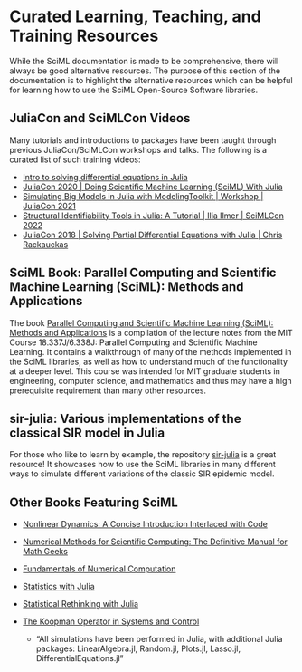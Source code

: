 # Curated Learning, Teaching, and Training Resources

While the SciML documentation is made to be comprehensive, there will always be
good alternative resources. The purpose of this section of the documentation
is to highlight the alternative resources which can be helpful for learning how
to use the SciML Open-Source Software libraries.

## JuliaCon and SciMLCon Videos

Many tutorials and introductions to packages have been taught through previous JuliaCon/SciMLCon
workshops and talks. The following is a curated list of such training videos:

  - [Intro to solving differential equations in Julia](https://www.youtube.com/watch?v=KPEqYtEd-zY)
  - [JuliaCon 2020 | Doing Scientific Machine Learning (SciML) With Julia](https://www.youtube.com/watch?v=QwVO0Xh2Hbg)
  - [Simulating Big Models in Julia with ModelingToolkit | Workshop | JuliaCon 2021](https://www.youtube.com/watch?v=HEVOgSLBzWA)
  - [Structural Identifiability Tools in Julia: A Tutorial | Ilia Ilmer | SciMLCon 2022](https://www.youtube.com/watch?v=jg1DME3cwjg)
  - [JuliaCon 2018 | Solving Partial Differential Equations with Julia | Chris Rackauckas](https://www.youtube.com/watch?v=okGybBmihOE)

## SciML Book: Parallel Computing and Scientific Machine Learning (SciML): Methods and Applications

The book [Parallel Computing and Scientific Machine Learning (SciML): Methods and Applications](https://book.sciml.ai/)
is a compilation of the lecture notes from the MIT Course 18.337J/6.338J: Parallel Computing and Scientific Machine Learning.
It contains a walkthrough of many of the methods implemented in the SciML libraries, as well as how to understand much
of the functionality at a deeper level. This course was intended for MIT graduate students in engineering, computer science,
and mathematics and thus may have a high prerequisite requirement than many other resources.

## sir-julia: Various implementations of the classical SIR model in Julia

For those who like to learn by example, the repository [sir-julia](https://github.com/epirecipes/sir-julia) is a great
resource! It showcases how to use the SciML libraries in many different ways to simulate different variations of the
classic SIR epidemic model.

## Other Books Featuring SciML

  - [Nonlinear Dynamics: A Concise Introduction Interlaced with Code](https://link.springer.com/book/10.1007/978-3-030-91032-7)

  - [Numerical Methods for Scientific Computing: The Definitive Manual for Math Geeks](https://www.equalsharepress.com/)
  - [Fundamentals of Numerical Computation](https://tobydriscoll.net/project/fnc/)
  - [Statistics with Julia](https://statisticswithjulia.org/)
  - [Statistical Rethinking with Julia](https://shmuma.github.io/rethinking-2ed-julia/)
  - [The Koopman Operator in Systems and Control](https://www.springer.com/gp/book/9783030357122)
    
      + “All simulations have been performed in Julia, with additional Julia packages: LinearAlgebra.jl, Random.jl, Plots.jl, Lasso.jl, DifferentialEquations.jl”
